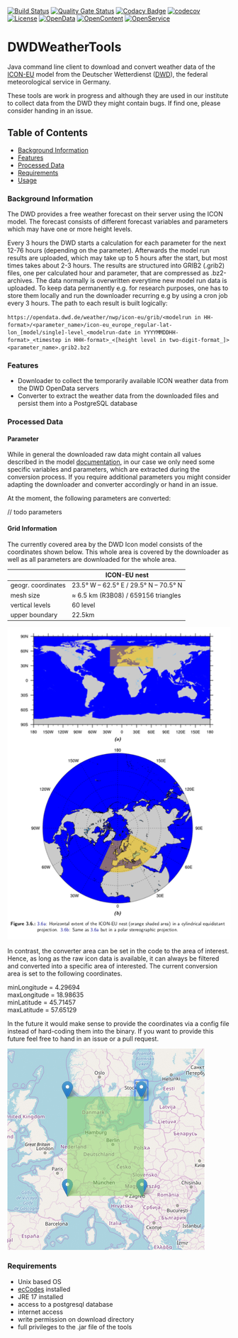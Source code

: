 [![Build Status](https://simona.ie3.e-technik.tu-dortmund.de/ci/buildStatus/icon?job=ie3-institute%2FDWDWeatherTools%2Fmaster)](https://simona.ie3.e-technik.tu-dortmund.de/ci/job/ie3-institute/job/DWDWeatherTools/job/master/)
[![Quality Gate Status](https://simona.ie3.e-technik.tu-dortmund.de/sonar/api/project_badges/measure?project=edu.ie3%3Adwdtools&metric=alert_status)](https://simona.ie3.e-technik.tu-dortmund.de/sonar/dashboard?id=edu.ie3%3Adwdtools)
[![Codacy Badge](https://api.codacy.com/project/badge/Grade/658808baceae464497d90562a61a09a4)](https://www.codacy.com/gh/ie3-institute/DWDWeatherTools?utm_source=github.com&amp;utm_medium=referral&amp;utm_content=ie3-institute/DWDWeatherTools&amp;utm_campaign=Badge_Grade)
[![codecov](https://codecov.io/gh/ie3-institute/DWDWeatherTools/branch/master/graph/badge.svg)](https://codecov.io/gh/ie3-institute/DWDWeatherTools)
[![License](https://img.shields.io/github/license/ie3-institute/powersystemdatamodel)](https://github.com/ie3-institute/powersystemdatamodel/blob/master/LICENSE)
[![OpenData](https://img.shields.io/badge/Open-Data-d3281a?style=flat)](https://okfn.org/opendata/)
[![OpenContent](https://img.shields.io/badge/Open-Content-637abd?style=flat)](https://okfn.org/opendata/)
[![OpenService](https://img.shields.io/badge/Open-Service-ff6600?style=flat)](https://okfn.org/opendata/)

# DWDWeatherTools
Java command line client to download and convert weather data of the
[ICON-EU](https://www.dwd.de/DE/leistungen/modellvorhersagedaten/modellvorhersagedaten.html)
model from the Deutscher Wetterdienst ([DWD](https://www.dwd.de/EN/Home/home_node.html)),
the federal meteorological service in Germany.

These tools are work in progress and although they are used in our institute to collect
data from the DWD they might contain bugs. If find one, please consider handing in an issue.

## Table of Contents

- [Background Information](#background-information)
- [Features](#features)
- [Processed Data](#processed-data)
- [Requirements](#requirements)
- [Usage](#usage)

### Background Information
The DWD provides a free weather forecast on their server using the ICON model.
The forecast consists of different forecast variables and parameters which may
have one or more height levels.

Every 3 hours the DWD starts a calculation for each parameter for the next
12-76 hours (depending on the parameter). Afterwards the model run results are uploaded,
which may take up to 5 hours after the start, but most times takes about 2-3 hours.
The results are structured into GRIB2 (.grib2) files, one per calculated hour and parameter,
that are compressed as .bz2-archives. The data normally is overwritten everytime new model run
data is uploaded. To keep data permanently e.g. for research purposes, one has to store them
locally and run the downloader recurring e.g by using a cron job every 3 hours.
The path to each result is built logically:

`https://opendata.dwd.de/weather/nwp/icon-eu/grib/<modelrun in HH-format>/<parameter_name>/icon-eu_europe_regular-lat-lon_[model/single]-level_<modelrun-date in YYYYMMDDHH-format>_<timestep in HHH-format>_<[height level in two-digit-format_]><parameter_name>.grib2.bz2`

### Features
-   Downloader to collect the temporarily available ICON weather data from the
	DWD OpenData servers
-   Converter to extract the weather data from the downloaded files and persist
	them into a PostgreSQL database

### Processed Data

#### Parameter
While in general the downloaded raw data might contain all values described in the model
[documentation](https://isabel.dwd.de/DWD/forschung/nwv/fepub/icon_database_main.pdf),
in our case we only need some specific variables and parameters, which are extracted
during the conversion process. If you require additional parameters you might consider
adapting the downloader and converter accordingly or hand in an issue.

At the moment, the following parameters are converted:

// todo parameters

#### Grid Information
The currently covered area by the DWD Icon model consists of the coordinates shown below.
This whole area is covered by the downloader as well as all parameters are downloaded for
the whole area.

|                   | ICON-EU nest                          |
|-------------------|---------------------------------------|
|geogr. coordinates | 23.5° W – 62.5° E / 29.5° N – 70.5° N |
|mesh size          | ≈ 6.5 km (R3B08) / 659156 triangles   |
|vertical levels	| 60 level                              |
|upper boundary	    | 22.5km                                |

![](docs/readthedocs/_static/img/icon-eu-nest.png)


In contrast, the converter area can be set in the code to the area of interest.
Hence, as long as the raw icon data is available, it can always be filtered and
converted into a specific area of interested. The current conversion area is set
to the following coordinates.

minLongitude = 4.29694 \
maxLongitude = 18.98635 \
minLatitude = 45.71457 \
maxLatitude = 57.65129

In the future it would make sense to provide the
coordinates via a config file instead of hard-coding them into the binary.
If you want to provide this future feel free to hand in an issue or a pull request.

![](docs/readthedocs/_static/img/converter_covered_area.jpg)


### Requirements
* Unix based OS
* [ecCodes](https://confluence.ecmwf.int//display/ECC/Releases) installed
* JRE 17 installed
* access to a postgresql database
* internet access
* write permission on download directory
* full privileges to the .jar file of the tools
